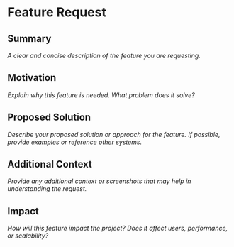 # Feature Request

## Summary

_A clear and concise description of the feature you are requesting._

## Motivation

_Explain why this feature is needed. What problem does it solve?_

## Proposed Solution

_Describe your proposed solution or approach for the feature. If possible, provide examples or reference other systems._

## Additional Context

_Provide any additional context or screenshots that may help in understanding the request._

## Impact

_How will this feature impact the project? Does it affect users, performance, or scalability?_
